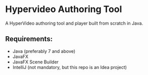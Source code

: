 # Hypervideo Authoring Tool

A HyperVideo authoring tool and player built from scratch in Java.

## Requirements:
- Java (preferably 7 and above)
- JavaFX
- JavaFX Scene Builder
- IntelliJ (not mandatory, but this repo is an Idea project)
